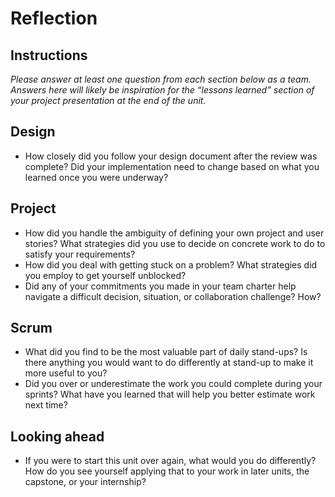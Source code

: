 # Reflection

## Instructions

_Please answer at least one question from each section below as a team. Answers here will likely be inspiration for the “lessons learned” section of your project presentation at the end of the unit._

## Design

* How closely did you follow your design document after the review was complete? Did your implementation need to change based on what you learned once you were underway?

## Project

* How did you handle the ambiguity of defining your own project and user stories? What strategies did you use to decide on concrete work to do to
  satisfy your requirements?
* How did you deal with getting stuck on a problem? What strategies did you employ to get yourself unblocked?
* Did any of your commitments you made in your team charter help navigate a difficult decision, situation, or collaboration challenge? How?

## Scrum

* What did you find to be the most valuable part of daily stand-ups? Is there anything you would want to do differently at stand-up to make it more useful to you?
* Did you over or underestimate the work you could complete during your sprints? What have you learned that will help you better estimate work next time?

## Looking ahead

* If you were to start this unit over again, what would you do differently? How do you see yourself applying that to your work in later units, the capstone, or your internship?
